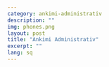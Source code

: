 ```yaml
---
category: ankimi-administrativ
description: ""
img: phones.png
layout: post
title: "Ankimi Administrativ"
excerpt: ""
lang: sq
---
```

